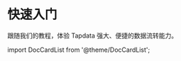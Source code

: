 # 快速入门

跟随我们的教程，体验 Tapdata 强大、便捷的数据流转能力。

import DocCardList from '@theme/DocCardList';

<DocCardList />
